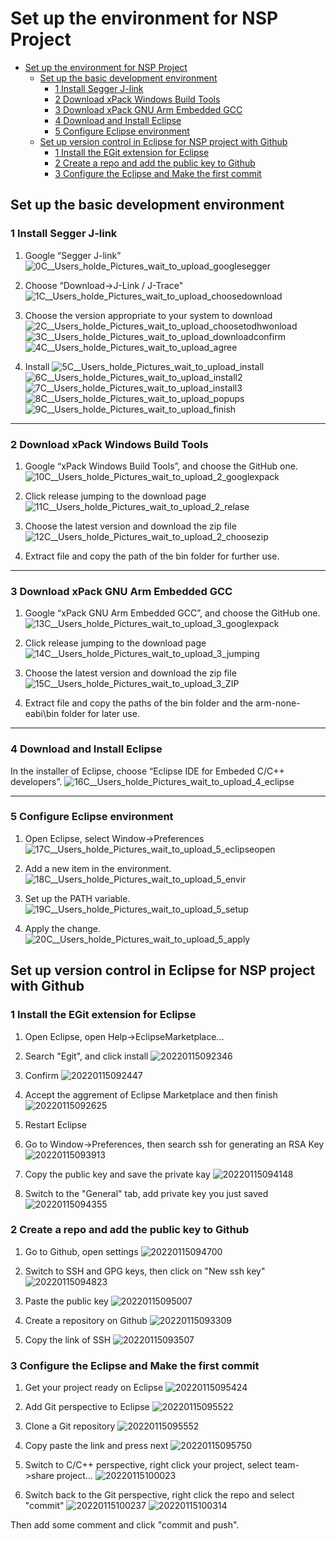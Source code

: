 # Set up the environment for NSP Project
<!-- TOC -->

- [Set up the environment for NSP Project](#set-up-the-environment-for-nsp-project)
  - [Set up the basic development environment](#set-up-the-basic-development-environment)
    - [1 Install Segger J-link](#1-install-segger-j-link)
    - [2 Download xPack Windows Build Tools](#2-download-xpack-windows-build-tools)
    - [3 Download xPack GNU Arm Embedded GCC](#3-download-xpack-gnu-arm-embedded-gcc)
    - [4 Download and Install Eclipse](#4-download-and-install-eclipse)
    - [5 Configure Eclipse environment](#5-configure-eclipse-environment)
  - [Set up version control in Eclipse for NSP project with Github](#set-up-version-control-in-eclipse-for-nsp-project-with-github)
    - [1 Install the EGit extension for Eclipse](#1-install-the-egit-extension-for-eclipse)
    - [2 Create a repo and add the public key to Github](#2-create-a-repo-and-add-the-public-key-to-github)
    - [3 Configure the Eclipse and Make the first commit](#3-configure-the-eclipse-and-make-the-first-commit)

<!-- /TOC -->
## Set up the basic development environment

### 1 Install Segger J-link

1. Google “Segger J-link”
![0C__Users_holde_Pictures_wait_to_upload_googlesegger](https://raw.githubusercontent.com/holdenzlL/myIHS/main/images/0C__Users_holde_Pictures_wait_to_upload_googlesegger.png)

2. Choose “Download->J-Link / J-Trace"
![1C__Users_holde_Pictures_wait_to_upload_choosedownload](https://raw.githubusercontent.com/holdenzlL/myIHS/main/images/1C__Users_holde_Pictures_wait_to_upload_choosedownload.png)

3. Choose the version appropriate to your system to download
![2C__Users_holde_Pictures_wait_to_upload_choosetodhwonload](https://raw.githubusercontent.com/holdenzlL/myIHS/main/images/2C__Users_holde_Pictures_wait_to_upload_choosetodhwonload.png)
![3C__Users_holde_Pictures_wait_to_upload_downloadconfirm](https://raw.githubusercontent.com/holdenzlL/myIHS/main/images/3C__Users_holde_Pictures_wait_to_upload_downloadconfirm.png)
![4C__Users_holde_Pictures_wait_to_upload_agree](https://raw.githubusercontent.com/holdenzlL/myIHS/main/images/4C__Users_holde_Pictures_wait_to_upload_agree.png)

4. Install
![5C__Users_holde_Pictures_wait_to_upload_install](https://raw.githubusercontent.com/holdenzlL/myIHS/main/images/5C__Users_holde_Pictures_wait_to_upload_install.png)
![6C__Users_holde_Pictures_wait_to_upload_install2](https://raw.githubusercontent.com/holdenzlL/myIHS/main/images/6C__Users_holde_Pictures_wait_to_upload_install2.png)
![7C__Users_holde_Pictures_wait_to_upload_install3](https://raw.githubusercontent.com/holdenzlL/myIHS/main/images/7C__Users_holde_Pictures_wait_to_upload_install3.png)
![8C__Users_holde_Pictures_wait_to_upload_popups](https://raw.githubusercontent.com/holdenzlL/myIHS/main/images/8C__Users_holde_Pictures_wait_to_upload_popups.png)
![9C__Users_holde_Pictures_wait_to_upload_finish](https://raw.githubusercontent.com/holdenzlL/myIHS/main/images/9C__Users_holde_Pictures_wait_to_upload_finish.png)

---

### 2 Download xPack Windows Build Tools

1. Google “xPack Windows Build Tools”, and choose the GitHub one.
![10C__Users_holde_Pictures_wait_to_upload_2_googlexpack](https://raw.githubusercontent.com/holdenzlL/myIHS/main/images/10C__Users_holde_Pictures_wait_to_upload_2_googlexpack.png)

2. Click release jumping to the download page
![11C__Users_holde_Pictures_wait_to_upload_2_relase](https://raw.githubusercontent.com/holdenzlL/myIHS/main/images/11C__Users_holde_Pictures_wait_to_upload_2_relase.png)

3. Choose the latest version and download the zip file
![12C__Users_holde_Pictures_wait_to_upload_2_choosezip](https://raw.githubusercontent.com/holdenzlL/myIHS/main/images/12C__Users_holde_Pictures_wait_to_upload_2_choosezip.png)

4. Extract file and copy the path of the bin folder for further use.

---

### 3 Download xPack GNU Arm Embedded GCC

1. Google “xPack GNU Arm Embedded GCC”, and choose the GitHub one.
![13C__Users_holde_Pictures_wait_to_upload_3_googlexpack](https://raw.githubusercontent.com/holdenzlL/myIHS/main/images/13C__Users_holde_Pictures_wait_to_upload_3_googlexpack.png)

2. Click release jumping to the download page
![14C__Users_holde_Pictures_wait_to_upload_3_jumping](https://raw.githubusercontent.com/holdenzlL/myIHS/main/images/14C__Users_holde_Pictures_wait_to_upload_3_jumping.png)

3. Choose the latest version and download the zip file
![15C__Users_holde_Pictures_wait_to_upload_3_ZIP](https://raw.githubusercontent.com/holdenzlL/myIHS/main/images/15C__Users_holde_Pictures_wait_to_upload_3_ZIP.png)

4. Extract file and copy the paths of the bin folder and the arm-none-eabi\bin folder for later use.

---

### 4 Download and Install Eclipse

In the installer of Eclipse, choose “Eclipse IDE for Embeded C/C++ developers”.
![16C__Users_holde_Pictures_wait_to_upload_4_eclipse](https://raw.githubusercontent.com/holdenzlL/myIHS/main/images/16C__Users_holde_Pictures_wait_to_upload_4_eclipse.png)

---

### 5 Configure Eclipse environment

1. Open Eclipse, select Window->Preferences
![17C__Users_holde_Pictures_wait_to_upload_5_eclipseopen](https://raw.githubusercontent.com/holdenzlL/myIHS/main/images/17C__Users_holde_Pictures_wait_to_upload_5_eclipseopen.png)

2. Add a new item in the environment.
![18C__Users_holde_Pictures_wait_to_upload_5_envir](https://raw.githubusercontent.com/holdenzlL/myIHS/main/images/18C__Users_holde_Pictures_wait_to_upload_5_envir.png)

3. Set up the PATH variable.
![19C__Users_holde_Pictures_wait_to_upload_5_setup](https://raw.githubusercontent.com/holdenzlL/myIHS/main/images/19C__Users_holde_Pictures_wait_to_upload_5_setup.png)

4. Apply the change.
![20C__Users_holde_Pictures_wait_to_upload_5_apply](https://raw.githubusercontent.com/holdenzlL/myIHS/main/images/20C__Users_holde_Pictures_wait_to_upload_5_apply.png)

## Set up version control in Eclipse for NSP project with Github

### 1 Install the EGit extension for Eclipse

1. Open Eclipse, open Help->EclipseMarketplace...

2. Search "Egit", and click install
![20220115092346](https://raw.githubusercontent.com/holdenzlL/myIHS/main/images/20220115092346.png)

3. Confirm
![20220115092447](https://raw.githubusercontent.com/holdenzlL/myIHS/main/images/20220115092447.png)

4. Accept the aggrement of Eclipse Marketplace and then finish
![20220115092625](https://raw.githubusercontent.com/holdenzlL/myIHS/main/images/20220115092625.png)

5. Restart Eclipse

6. Go to Window->Preferences, then search ssh for generating an RSA Key
![20220115093913](https://raw.githubusercontent.com/holdenzlL/myIHS/main/images/20220115093913.png)

7. Copy the public key and save the private kay
![20220115094148](https://raw.githubusercontent.com/holdenzlL/myIHS/main/images/20220115094148.png)

8. Switch to the "General" tab, add private key you just saved
![20220115094355](https://raw.githubusercontent.com/holdenzlL/myIHS/main/images/20220115094355.png)

### 2 Create a repo and add the public key to Github

1. Go to Github, open settings
![20220115094700](https://raw.githubusercontent.com/holdenzlL/myIHS/main/images/20220115094700.png)

2. Switch to SSH and GPG keys, then click on "New ssh key"
![20220115094823](https://raw.githubusercontent.com/holdenzlL/myIHS/main/images/20220115094823.png)

3. Paste the public key
![20220115095007](https://raw.githubusercontent.com/holdenzlL/myIHS/main/images/20220115095007.png)

4. Create a repository on Github
![20220115093309](https://raw.githubusercontent.com/holdenzlL/myIHS/main/images/20220115093309.png)

5. Copy the link of SSH
![20220115093507](https://raw.githubusercontent.com/holdenzlL/myIHS/main/images/20220115093507.png)

### 3 Configure the Eclipse and Make the first commit

1. Get your project ready on Eclipse
![20220115095424](https://raw.githubusercontent.com/holdenzlL/myIHS/main/images/20220115095424.png)

2. Add Git perspective to Eclipse
![20220115095522](https://raw.githubusercontent.com/holdenzlL/myIHS/main/images/20220115095522.png)

3. Clone a Git repository
![20220115095552](https://raw.githubusercontent.com/holdenzlL/myIHS/main/images/20220115095552.png)

4. Copy paste the link and press next
![20220115095750](https://raw.githubusercontent.com/holdenzlL/myIHS/main/images/20220115095750.png)

5. Switch to C/C++ perspective, right click your project, select team->share project...
![20220115100023](https://raw.githubusercontent.com/holdenzlL/myIHS/main/images/20220115100023.png)

6. Switch back to the Git perspective, right click the repo and select "commit"
![20220115100237](https://raw.githubusercontent.com/holdenzlL/myIHS/main/images/20220115100237.png)
![20220115100314](https://raw.githubusercontent.com/holdenzlL/myIHS/main/images/20220115100314.png)

Then add some comment and click "commit and push".

